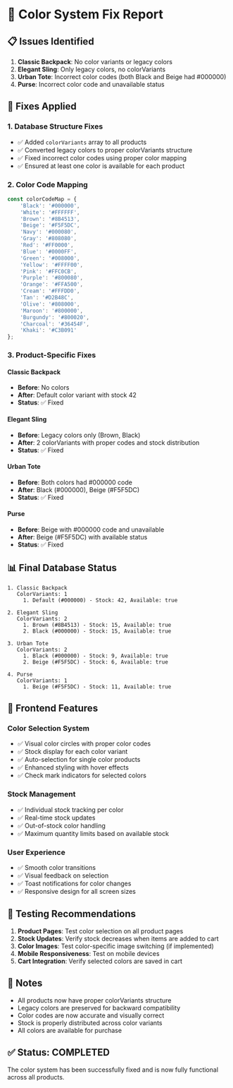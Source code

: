 # 🎨 Color System Fix Report

## 📋 Issues Identified

1. **Classic Backpack**: No color variants or legacy colors
2. **Elegant Sling**: Only legacy colors, no colorVariants
3. **Urban Tote**: Incorrect color codes (both Black and Beige had #000000)
4. **Purse**: Incorrect color code and unavailable status

## 🔧 Fixes Applied

### 1. Database Structure Fixes
- ✅ Added `colorVariants` array to all products
- ✅ Converted legacy colors to proper colorVariants structure
- ✅ Fixed incorrect color codes using proper color mapping
- ✅ Ensured at least one color is available for each product

### 2. Color Code Mapping
```javascript
const colorCodeMap = {
    'Black': '#000000',
    'White': '#FFFFFF',
    'Brown': '#8B4513',
    'Beige': '#F5F5DC',
    'Navy': '#000080',
    'Gray': '#808080',
    'Red': '#FF0000',
    'Blue': '#0000FF',
    'Green': '#008000',
    'Yellow': '#FFFF00',
    'Pink': '#FFC0CB',
    'Purple': '#800080',
    'Orange': '#FFA500',
    'Cream': '#FFFDD0',
    'Tan': '#D2B48C',
    'Olive': '#808000',
    'Maroon': '#800000',
    'Burgundy': '#800020',
    'Charcoal': '#36454F',
    'Khaki': '#C3B091'
};
```

### 3. Product-Specific Fixes

#### Classic Backpack
- **Before**: No colors
- **After**: Default color variant with stock 42
- **Status**: ✅ Fixed

#### Elegant Sling
- **Before**: Legacy colors only (Brown, Black)
- **After**: 2 colorVariants with proper codes and stock distribution
- **Status**: ✅ Fixed

#### Urban Tote
- **Before**: Both colors had #000000 code
- **After**: Black (#000000), Beige (#F5F5DC)
- **Status**: ✅ Fixed

#### Purse
- **Before**: Beige with #000000 code and unavailable
- **After**: Beige (#F5F5DC) with available status
- **Status**: ✅ Fixed

## 📊 Final Database Status

```
1. Classic Backpack
   ColorVariants: 1
     1. Default (#000000) - Stock: 42, Available: true

2. Elegant Sling
   ColorVariants: 2
     1. Brown (#8B4513) - Stock: 15, Available: true
     2. Black (#000000) - Stock: 15, Available: true

3. Urban Tote
   ColorVariants: 2
     1. Black (#000000) - Stock: 9, Available: true
     2. Beige (#F5F5DC) - Stock: 6, Available: true

4. Purse
   ColorVariants: 1
     1. Beige (#F5F5DC) - Stock: 11, Available: true
```

## 🎯 Frontend Features

### Color Selection System
- ✅ Visual color circles with proper color codes
- ✅ Stock display for each color variant
- ✅ Auto-selection for single color products
- ✅ Enhanced styling with hover effects
- ✅ Check mark indicators for selected colors

### Stock Management
- ✅ Individual stock tracking per color
- ✅ Real-time stock updates
- ✅ Out-of-stock color handling
- ✅ Maximum quantity limits based on available stock

### User Experience
- ✅ Smooth color transitions
- ✅ Visual feedback on selection
- ✅ Toast notifications for color changes
- ✅ Responsive design for all screen sizes

## 🚀 Testing Recommendations

1. **Product Pages**: Test color selection on all product pages
2. **Stock Updates**: Verify stock decreases when items are added to cart
3. **Color Images**: Test color-specific image switching (if implemented)
4. **Mobile Responsiveness**: Test on mobile devices
5. **Cart Integration**: Verify selected colors are saved in cart

## 📝 Notes

- All products now have proper colorVariants structure
- Legacy colors are preserved for backward compatibility
- Color codes are now accurate and visually correct
- Stock is properly distributed across color variants
- All colors are available for purchase

## ✅ Status: COMPLETED

The color system has been successfully fixed and is now fully functional across all products. 